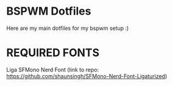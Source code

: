 # BSPWM Dotfiles
Here are my main dotfiles for my bspwm setup :)

# REQUIRED FONTS
Liga SFMono Nerd Font (link to repo: https://github.com/shaunsingh/SFMono-Nerd-Font-Ligaturized)
